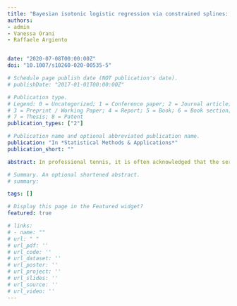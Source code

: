 ```yaml
---
title: "Bayesian isotonic logistic regression via constrained splines: an application to estimating the serve advantage in professional tennis"
authors:
- admin
- Vanessa Orani
- Raffaele Argiento


date: "2020-07-08T00:00:00Z"
doi: "10.1007/s10260-020-00535-5"

# Schedule page publish date (NOT publication's date).
# publishDate: "2017-01-01T00:00:00Z"

# Publication type.
# Legend: 0 = Uncategorized; 1 = Conference paper; 2 = Journal article;
# 3 = Preprint / Working Paper; 4 = Report; 5 = Book; 6 = Book section;
# 7 = Thesis; 8 = Patent
publication_types: ["2"]

# Publication name and optional abbreviated publication name.
publication: "In *Statistical Methods & Applications*"
publication_short: ""

abstract: In professional tennis, it is often acknowledged that the server has an initial advantage. Indeed, the majority of points are won by the server, making the serve one of the most important elements in this sport. In this paper, we focus on the role of the serve advantage in winning a point as a function of the rally length. We propose a Bayesian isotonic logistic regression model for the probability of winning a point on serve. In particular, we decompose the logit of the probability of winning via a linear combination of B-splines basis functions, with athlete-specific basis function coefficients. Further, we ensure the serve advantage decreases with rally length by imposing constraints on the spline coefficients. We also consider the rally ability of each player, and study how the different types of court may impact on the player’s rally ability. We apply our methodology to a Grand Slam singles matches dataset.

# Summary. An optional shortened abstract.
# summary: 

tags: []

# Display this page in the Featured widget?
featured: true

# links:
# - name: ""
# url: " "
# url_pdf: ''
# url_code: ''
# url_dataset: ''
# url_poster: ''
# url_project: ''
# url_slides: ''
# url_source: ''
# url_video: ''
---
```






